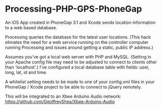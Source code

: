 Processing-PHP-GPS-PhoneGap
===========================
An iOS App created in PhoneGap 3.1 and Xcode sends location information to a web based database. 

Processing queries the database for the latest user locations. (This hack elimates the need for
a web service running on the controller computer running Processing and issues around getting a
static, public IP address.)

Assumes you've got a local web server with PHP and MySQL. (Setting in your Apache config file may
need to be adjusted to connect to clients other than 'localhost'.) I've configured a local
database table with fields: user, long, lat, id and time.

A whitelist setting needs to be made to one of your config.xml files in your PhoneGap / Xcode project
to be able to connect to jQuery remotely.

This will be integrated to an Xbee Arduino Audio network: https://github.com/GeoffreyShea/Xbee-Arduino-Audio
